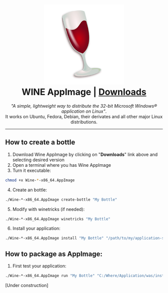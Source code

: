 <h1 align="center">
  <img src="data/Wine.png"></img>
  <br />
  WINE AppImage | <a href="https://github.com/sudo-give-me-coffee/wine-appimage/releases/tag/continuous">Downloads</a>
</h1>

<p align="center"><i>"A simple, lightweight way to distribute the 32-bit Microsoft Windows® application on Linux"</i>.<br> It works on Ubuntu, Fedora, Debian, their derivates and all other major Linux
distributions.</p>

<hr>

## How to create a bottle

1. Download Wine AppImage by clicking on "**Downloads**" link above and selecting desired version
2. Open a terminal where you has Wine AppImage
3. Turn it executable:
```bash 
chmod +x Wine-*-x86_64.AppImage
```
4. Create an bottle:
```bash 
./Wine-*-x86_64.AppImage create-bottle "My Bottle"
```

5. Modify with winetricks (if needed):
```bash 
./Wine-*-x86_64.AppImage winetricks "My Bottle"
```

6. Install your application:
```bash 
./Wine-*-x86_64.AppImage install "My Bottle" "/path/to/my/application-setup.exe"
```

## How to package as AppImage:

1. First test your application:

```bash 
./Wine-*-x86_64.AppImage run "My Bottle" "C:/Where/Application/was/installed/application.exe"
```

[Under construction]